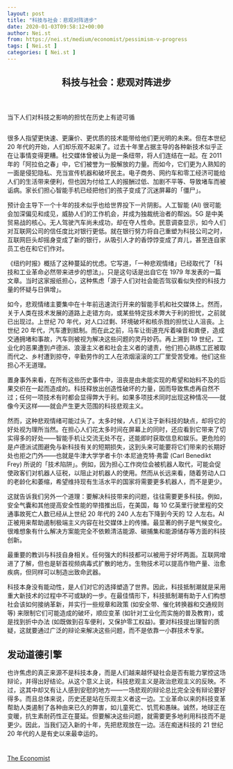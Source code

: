 ```yaml
---
layout: post
title: "科技与社会：悲观对阵进步"
date: 2020-01-03T09:58:12+00:00
author: Nei.st
from: https://nei.st/medium/economist/pessimism-v-progress
tags: [ Nei.st ]
categories: [ Nei.st ]
---
```


<article class="post-13916 post type-post status-publish format-standard hentry category-economist" id="post-13916">
 <header class="page-header medium Archives">
  <div class="page-header__image">
  </div>
  <div class="page-header__content">
   <h1 class="page-title text-align-center">
    科技与社会：悲观对阵进步
   </h1>
  </div>
 </header>
 <div class="entry-content aesop-entry-content" id="post-13916-content">
  <link as="font" crossorigin="anonymous" href="//cdn.jsdelivr.net/gh/0nd1jyU39XQ/_/glyph/font-face/0uIzqoZjSuJfvSBnvgXTcApMtcVhMcpr.woff" rel="preload" type="font/woff"/>
  <link as="font" crossorigin="anonymous" href="//cdn.jsdelivr.net/gh/0nd1jyU39XQ/_/glyph/font-face/1sTnSLZWDKucPX6SAk.woff" rel="preload" type="font/woff"/>
  <p class="blog-post__description">
   当下人们对科技之影响的担忧在历史上有迹可循
  </p>
  <span id="more-13916">
  </span>
  <div class="navigation__primary-inner">
   <a class="economist__link-logo" href="//nei.st/medium/economist">
   </a>
  </div>
  <div class="container img">
   <div class="aspectRatioPlaceholder">
    <div class="progressiveMedia" data-height="720" data-width="1280">
     <img alt="" class="progressiveMedia-image" data-src="https://cdn.jsdelivr.net/gh/0nd1jyU39XQ/_/img/1/20191221_LDD001_0.jpg" src="https://cdn.jsdelivr.net/gh/0nd1jyU39XQ/_/img/1/20191221_LDD001_0.jpg"/>
    </div>
   </div>
  </div>
  <p>
   很多人指望更快速、更廉价、更优质的技术能带给他们更光明的未来。但在本世纪 20 年代的开始，人们却乐观不起来了。过去十年里占据主导的各种新技术似乎正在让事情变得更糟。社交媒体曾被认为是一条纽带，将人们连结在一起。在 2011 年的「阿拉伯之春」中，它们被誉为一股解放的力量。而如今，它们更为人熟知的一面是侵犯隐私、充当宣传机器和破坏民主。电子商务、网约车和零工经济可能给人们的生活带来便利，但也因为付给工人的报酬过低、加剧不平等、导致堵车而被诟病。家长们担心智能手机已经把他们的孩子变成了沉迷屏幕的「僵尸」。
  </p>
  <p>
   预计会主导下一个十年的技术似乎也给世界投下一片阴影。人工智能 (AI) 很可能会加深偏见和成见，威胁人们的工作机会，并成为独裁统治者的帮凶。5G 是中美贸易战的核心。无人驾驶汽车尚未成功，却在夺人性命。民意调查显示，如今人们对互联网公司的信任度比对银行更低。就在银行努力将自己重塑为科技公司之时，互联网巨头却摇身变成了新的银行，从吸引人才的香饽饽变成了弃儿，甚至连自家员工也在和它们作对。
  </p>
  <p>
   《纽约时报》概括了这种蔓延的忧虑。它写道，「一种悲观情绪」已经取代了「科技和工业革命必然带来进步的想法」。只是这句话是出自它在 1979 年发表的一篇文章。当时这家报纸担心，这种焦虑「源于人们对社会能否驾驭看似失控的科技力量的怀疑与日俱增」。
  </p>
  <p>
   如今，悲观情绪主要集中在十年前迅速流行开来的智能手机和社交媒体上。然而，关于人类在技术发展的道路上走错方向，或某些特定技术弊大于利的担忧，之前就已出现过。上世纪 70 年代，对人口过剩、环境破坏和核杀戮的担忧让人沮丧。上世纪 20 年代，汽车遭到抵制。而在此之前，马车让街道充斥着噪音和粪便，造成交通拥堵和事故，汽车则被视为解决这些问题的灵丹妙药。再上溯到 19 世纪，工业化的恶果遭到卢德派、浪漫主义者和社会主义者的谴责，他们担心熟练工匠被取而代之、乡村遭到掠夺，辛勤劳作的工人在浓烟滚滚的工厂里受苦受难。他们这些担心不无道理。
  </p>
  <p>
   置身事外来看，在所有这些历史事件中，沮丧是由未能实现的希望和始料不及的后果交织在一起而造成的。科技释放出创造性破坏的力量，因而导致焦虑再自然不过；任何一项技术有时都会显得弊大于利。如果多项技术同时出现这种情况——就像今天这样——就会产生更大范围的科技悲观主义。
  </p>
  <div class="code-block code-block-1" style="margin: 8px 0; clear: both;">
   <div class="container ads_KbHEVhh8Rw">
    <div class="card card--blog post-sidebar">
     <div class="card-body">
      <div class="logo_ngcontent-kty-0">
      </div>
      <div class="iframe-blocker U6XAMK63Vh00WqvF2BacIQ">
       <div class="background-h60B">
       </div>
       <div class="WumZiPCS4MeMw4pxQ">
       </div>
      </div>
     </div>
     <div class="card-footer">
      <div class="card-footer-wrapper" layout="row bottom-left">
      </div>
     </div>
    </div>
   </div>
  </div>
  <p>
   然而，这种悲观情绪可能过头了。太多时候，人们关注于新科技的缺点，却将它的好处视为理所当然。在担心人们花太多时间在屏幕上的同时，还应看到它带来了切实得多的好处——智能手机让交流无处不在，还能即时获取信息和娱乐。更危险的是卢德派试图避免与新科技有关的短期损失，这到头来可能要将它们带来的长期好处也拒之门外——也就是牛津大学学者卡尔·本尼迪克特·弗雷 (Carl Benedikt Frey) 所说的「技术陷阱」。例如，因为担心工作岗位会被机器人取代，可能会促使政客们对机器人征税，以阻止对机器人的使用。然而从长远来看，随着劳动人口的老龄化和萎缩，希望维持现有生活水平的国家将需要更多机器人，而不是更少。
  </p>
  <p>
   这就告诉我们另外一个道理：要解决科技带来的问题，往往需要更多科技。例如，安全气囊和其他提高安全性能的举措推出后，在美国，每 10 亿英里行驶里程的交通事故死亡人数已经从上世纪 20 年代的 240 人左右下降到今天的 12 人左右。AI 正被用来帮助遏制极端主义内容在社交媒体上的传播。最显著的例子是气候变化。很难想象有什么解决方案能完全不依赖清洁能源、碳捕集和能源储存等方面的科技创新。
  </p>
  <p>
   最重要的教训与科技自身相关。任何强大的科技都可以被用于好坏两面。互联网增进了了解，但也是斩首视频病毒式扩散的地方。生物技术可以提高作物产量、治愈疾病，但同样可以制造出致命武器。
  </p>
  <p>
   科技本身没有能动性，是人们对它的选择塑造了世界。因此，科技抵制潮就是采用重大新技术的过程中不可或缺的一步。在最佳情形下，科技抵制潮有助于人们构想社会该如何接纳革新，并实行一些规章和政策 (如安全带、催化转换器和交通规则等) 来限制它们可能造成的破坏，顺应变革 (如针对工业化而实施的普及教育)，或是找到折中办法 (如既做到召车便利，又保护零工权益)。要对科技提出理智的质疑，这就要通过广泛的辩论来解决这些问题，而不是依靠一小群技术专家。
  </p>
  <h2>
   发动道德引擎
  </h2>
  <p>
   也许焦虑的真正来源不是科技本身，而是人们越来越怀疑社会是否有能力掌控这场辩论，并得出好结论。从这个意义上说，科技悲观主义是政治悲观主义的反映。不过，这其中却又有让人感到安慰的地方——一场悲观的辩论总比完全没有辩论要好得多。而且总体来说，历史还是站在乐观主义者这一边。工业革命以来的科技变革帮助人类遏制了各种由来已久的弊害，如儿童死亡、饥荒和愚昧。诚然，地球正在变暖，抗生素耐药性正在蔓延。但要解决这些问题，就需要更多地利用科技而不是更少。因此，当我们迈入新的十年，先把悲观放在一边。活在痴迷科技的 21 世纪 20 年代的人是有史以来最幸运的。
  </p>
  <div class="container ag ah">
   <div class="fe n el">
    <a class="dt du bn bo bp bq br bs bt bu dv dw bx by dx dy" href="https://nei.st/medium/economist?source=https://www.economist.com/leaders/2019/12/18/pessimism-v-progress" rel="noopener noreferrer nofollow" target="_blank">
     <div class="c ff fg ag ah fh el fi fj ce fk fl fm fn fo fp fq fr fs ft fu">
      <div class="bs em en eo ep eq fv ah fw fg ag bm eu fx q fy fz p ac">
      </div>
     </div>
    </a>
   </div>
  </div>
  <div class="code-block code-block-2" style="margin: 8px 0; clear: both;">
   <br/>
   <div class="container ads_KbHEVhh8Rw">
    <div class="card card--blog post-sidebar">
     <div class="card-body">
      <div class="logo_ngcontent-kty-0">
      </div>
      <div class="iframe-blocker U6XAMK63Vh00WqvF2BacIQ">
       <div class="background-h60B">
       </div>
       <div class="WumZiPCS4MeMw4pxQ">
       </div>
      </div>
     </div>
     <div class="card-footer">
      <div class="card-footer-wrapper" layout="row bottom-left">
      </div>
     </div>
    </div>
   </div>
  </div>
 </div>
 <footer class="entry-footer">
  <div class="categories icon-link">
   <a href="https://nei.st/category/medium/economist" rel="category tag">
    The Economist
   </a>
  </div>
 </footer>
</article>

